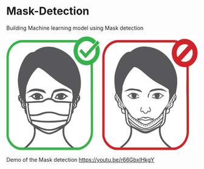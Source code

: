 # Mask-Detection

Building Machine learning model using Mask detection

<img src="https://github.com/selenalee123/Mask-Detection/blob/main/dataset/7a4e486682209003493617b5276158d41a7420eb.jpg" width="600" height="300"/>

Demo of the Mask detection https://youtu.be/r66GbxIHkgY
